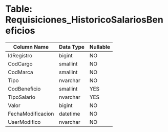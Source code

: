 # Table: Requisiciones_HistoricoSalariosBeneficios

| Column Name | Data Type | Nullable |
|-------------|-----------|----------|
| IdRegistro | bigint | NO |
| CodCargo | smallint | NO |
| CodMarca | smallint | NO |
| Tipo | nvarchar | NO |
| CodBeneficio | smallint | YES |
| TipoSalario | nvarchar | YES |
| Valor | bigint | NO |
| FechaModificacion | datetime | NO |
| UserModifico | nvarchar | NO |
